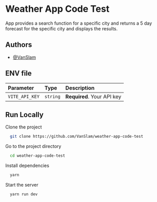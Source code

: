 
# Weather App Code Test

App provides a search function for a specific city and returns a 5 day forecast for the specific city and displays the results.




## Authors

- [@VanSlam](https://github.com/VanSlam)


## ENV file

| Parameter | Type     | Description                |
| :-------- | :------- | :------------------------- |
| `VITE_API_KEY` | `string` | **Required**. Your API key |


## Run Locally

Clone the project

```bash
  git clone https://github.com/VanSlam/weather-app-code-test
```

Go to the project directory

```bash
  cd weather-app-code-test
```

Install dependencies

```bash
  yarn
```

Start the server

```bash
  yarn run dev
```

